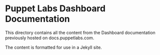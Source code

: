 # Puppet Labs Dashboard Documentation

This directory contains all the content from the Dashboard documentation previously hosted on docs.puppetlabs.com.

The content is formatted for use in a Jekyll site. 
